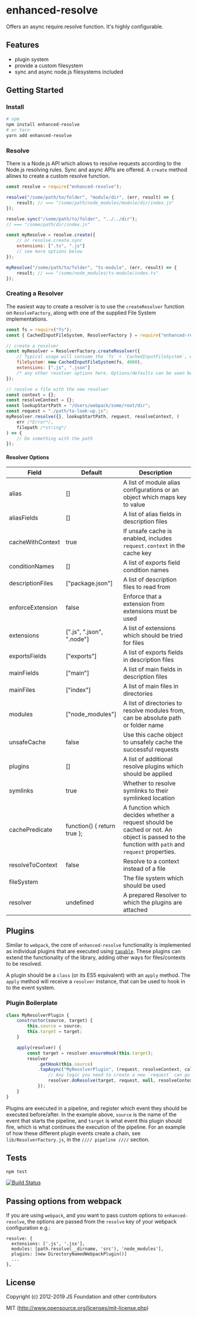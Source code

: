 # enhanced-resolve

Offers an async require.resolve function. It's highly configurable.

## Features

- plugin system
- provide a custom filesystem
- sync and async node.js filesystems included

## Getting Started

### Install

```sh
# npm
npm install enhanced-resolve
# or Yarn
yarn add enhanced-resolve
```

### Resolve

There is a Node.js API which allows to resolve requests according to the Node.js resolving rules.
Sync and async APIs are offered. A `create` method allows to create a custom resolve function.

```js
const resolve = require("enhanced-resolve");

resolve("/some/path/to/folder", "module/dir", (err, result) => {
	result; // === "/some/path/node_modules/module/dir/index.js"
});

resolve.sync("/some/path/to/folder", "../../dir");
// === "/some/path/dir/index.js"

const myResolve = resolve.create({
	// or resolve.create.sync
	extensions: [".ts", ".js"]
	// see more options below
});

myResolve("/some/path/to/folder", "ts-module", (err, result) => {
	result; // === "/some/node_modules/ts-module/index.ts"
});
```

### Creating a Resolver

The easiest way to create a resolver is to use the `createResolver` function on `ResolveFactory`, along with one of the supplied File System implementations.

```js
const fs = require("fs");
const { CachedInputFileSystem, ResolverFactory } = require("enhanced-resolve");

// create a resolver
const myResolver = ResolverFactory.createResolver({
	// Typical usage will consume the `fs` + `CachedInputFileSystem`, which wraps Node.js `fs` to add caching.
	fileSystem: new CachedInputFileSystem(fs, 4000),
	extensions: [".js", ".json"]
	/* any other resolver options here. Options/defaults can be seen below */
});

// resolve a file with the new resolver
const context = {};
const resolveContext = {};
const lookupStartPath = "/Users/webpack/some/root/dir";
const request = "./path/to-look-up.js";
myResolver.resolve({}, lookupStartPath, request, resolveContext, (
	err /*Error*/,
	filepath /*string*/
) => {
	// Do something with the path
});
```

#### Resolver Options

| Field            | Default                     | Description                                                                                                                                   |
| ---------------- | --------------------------- | --------------------------------------------------------------------------------------------------------------------------------------------- |
| alias            | []                          | A list of module alias configurations or an object which maps key to value                                                                    |
| aliasFields      | []                          | A list of alias fields in description files                                                                                                   |
| cacheWithContext | true                        | If unsafe cache is enabled, includes `request.context` in the cache key                                                                       |
| conditionNames   | []                          | A list of exports field condition names                                                                                                       |
| descriptionFiles | ["package.json"]            | A list of description files to read from                                                                                                      |
| enforceExtension | false                       | Enforce that a extension from extensions must be used                                                                                         |
| extensions       | [".js", ".json", ".node"]   | A list of extensions which should be tried for files                                                                                          |
| exportsFields    | ["exports"]                 | A list of exports fields in description files                                                                                                 |
| mainFields       | ["main"]                    | A list of main fields in description files                                                                                                    |
| mainFiles        | ["index"]                   | A list of main files in directories                                                                                                           |
| modules          | ["node_modules"]            | A list of directories to resolve modules from, can be absolute path or folder name                                                            |
| unsafeCache      | false                       | Use this cache object to unsafely cache the successful requests                                                                               |
| plugins          | []                          | A list of additional resolve plugins which should be applied                                                                                  |
| symlinks         | true                        | Whether to resolve symlinks to their symlinked location                                                                                       |
| cachePredicate   | function() { return true }; | A function which decides whether a request should be cached or not. An object is passed to the function with `path` and `request` properties. |
| resolveToContext | false                       | Resolve to a context instead of a file                                                                                                        |
| fileSystem       |                             | The file system which should be used                                                                                                          |
| resolver         | undefined                   | A prepared Resolver to which the plugins are attached                                                                                         |

## Plugins

Similar to `webpack`, the core of `enhanced-resolve` functionality is implemented as individual plugins that are executed using [`tapable`](https://github.com/webpack/tapable).
These plugins can extend the functionality of the library, adding other ways for files/contexts to be resolved.

A plugin should be a `class` (or its ES5 equivalent) with an `apply` method. The `apply` method will receive a `resolver` instance, that can be used to hook in to the event system.

### Plugin Boilerplate

```js
class MyResolverPlugin {
	constructor(source, target) {
		this.source = source;
		this.target = target;
	}

	apply(resolver) {
		const target = resolver.ensureHook(this.target);
		resolver
			.getHook(this.source)
			.tapAsync("MyResolverPlugin", (request, resolveContext, callback) => {
				// Any logic you need to create a new `request` can go here
				resolver.doResolve(target, request, null, resolveContext, callback);
			});
	}
}
```

Plugins are executed in a pipeline, and register which event they should be executed before/after. In the example above, `source` is the name of the event that starts the pipeline, and `target` is what event this plugin should fire, which is what continues the execution of the pipeline. For an example of how these different plugin events create a chain, see `lib/ResolverFactory.js`, in the `//// pipeline ////` section.

## Tests

```javascript
npm test
```

[![Build Status](https://secure.travis-ci.org/webpack/enhanced-resolve.png?branch=master)](http://travis-ci.org/webpack/enhanced-resolve)

## Passing options from webpack

If you are using `webpack`, and you want to pass custom options to `enhanced-resolve`, the options are passed from the `resolve` key of your webpack configuration e.g.:

```
resolve: {
  extensions: ['.js', '.jsx'],
  modules: [path.resolve(__dirname, 'src'), 'node_modules'],
  plugins: [new DirectoryNamedWebpackPlugin()]
  ...
},
```

## License

Copyright (c) 2012-2019 JS Foundation and other contributors

MIT (http://www.opensource.org/licenses/mit-license.php)
